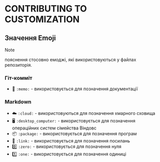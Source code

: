 # CONTRIBUTING TO CUSTOMIZATION

## Значення Emoji

>[!NOTE]
>
>пояснення стосовно емоджі, які використовуються у файлах репозиторія.

### Гіт-комміт

- :memo: `:memo:` - використовується для позначення документації

### Markdown

- :cloud: `:cloud:` - використовуються для позначення хмарного сховища
- :desktop_computer: `:desktop_computer:` - використовується для позначення операційних систем сімейства Віндовс
- :package: `:package:` - використовується для позначення програм
- :link: `:link:` - використовується для позначення посилань
- :zero: `:zero:` - використовується для позначення нуля
- :one: `:one:` - використовується для позначення одиниці
